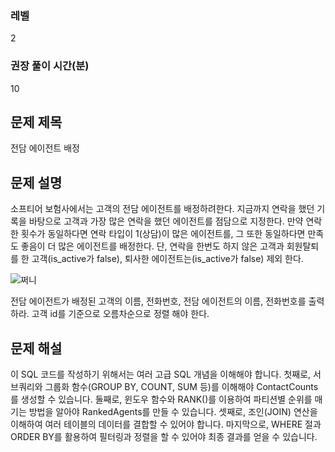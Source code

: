 ### 레벨
2

### 권장 풀이 시간(분)
10

## 문제 제목
전담 에이전트 배정

## 문제 설명
소프티어 보험사에서는 고객의 전담 에이전트를 배정하려한다. 지금까지 연락을 했던 기록을 바탕으로 고객과 가장 많은 연락을 했던 에이전트를 점담으로 지정한다. 만약 연락 한 횟수가 동일하다면 연락 타입이 1(상담)이 많은 에이전트를, 그 또한 동일하다면 만족도 좋음이 더 많은 에이전트를 배정한다. 단, 연락을 한번도 하지 않은 고객과 회원탈퇴를 한 고객(is_active가 false), 퇴사한 에이전트는(is_active가 false) 제외 한다.

![쩌니](./problem/softeer.png)

전담 에이전트가 배정된 고객의 이름, 전화번호, 전담 에이전트의 이름, 전화번호를 출력 하라. 고객 id를 기준으로 오름차순으로 정렬 해야 한다.

## 문제 해설
이 SQL 코드를 작성하기 위해서는 여러 고급 SQL 개념을 이해해야 합니다. 첫째로, 서브쿼리와 그룹화 함수(GROUP BY, COUNT, SUM 등)를 이해해야 ContactCounts를 생성할 수 있습니다. 둘째로, 윈도우 함수와 RANK()를 이용하여 파티션별 순위를 매기는 방법을 알아야 RankedAgents를 만들 수 있습니다. 셋째로, 조인(JOIN) 연산을 이해하여 여러 테이블의 데이터를 결합할 수 있어야 합니다. 마지막으로, WHERE 절과 ORDER BY를 활용하여 필터링과 정렬을 할 수 있어야 최종 결과를 얻을 수 있습니다.